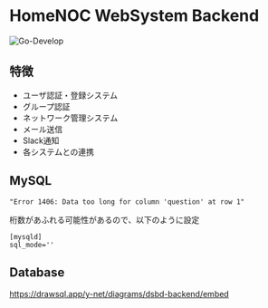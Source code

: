 # HomeNOC WebSystem Backend

![Go-Develop](https://github.com/homenoc/dsbd-backend/workflows/Go-Develop/badge.svg)
## 特徴
* ユーザ認証・登録システム
* グループ認証
* ネットワーク管理システム
* メール送信
* Slack通知
* 各システムとの連携

## MySQL
```
"Error 1406: Data too long for column 'question' at row 1"
```
桁数があふれる可能性があるので、以下のように設定
```
[mysqld]
sql_mode=''
```

## Database
https://drawsql.app/y-net/diagrams/dsbd-backend/embed